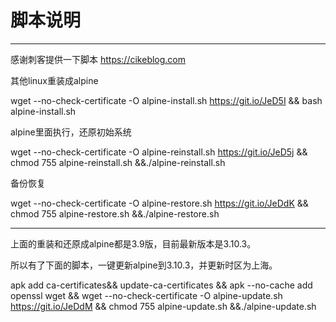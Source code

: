 # 脚本说明
-----
感谢刺客提供一下脚本 https://cikeblog.com

其他linux重装成alpine

wget --no-check-certificate -O alpine-install.sh https://git.io/JeD5I && bash alpine-install.sh

alpine里面执行，还原初始系统

wget --no-check-certificate -O alpine-reinstall.sh https://git.io/JeD5j && chmod 755 alpine-reinstall.sh &&./alpine-reinstall.sh

备份恢复

wget --no-check-certificate -O alpine-restore.sh https://git.io/JeDdK && chmod 755 alpine-restore.sh &&./alpine-restore.sh

-----

上面的重装和还原成alpine都是3.9版，目前最新版本是3.10.3。

所以有了下面的脚本，一键更新alpine到3.10.3，并更新时区为上海。

apk add ca-certificates&& update-ca-certificates && apk --no-cache add openssl wget && wget --no-check-certificate -O alpine-update.sh https://git.io/JeDdM && chmod 755 alpine-update.sh &&./alpine-update.sh

